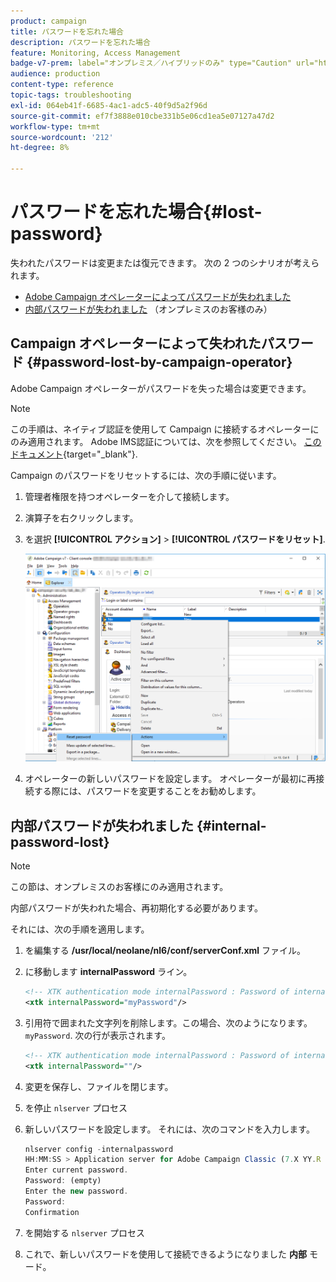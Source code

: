 ```yaml
---
product: campaign
title: パスワードを忘れた場合
description: パスワードを忘れた場合
feature: Monitoring, Access Management
badge-v7-prem: label="オンプレミス／ハイブリッドのみ" type="Caution" url="https://experienceleague.adobe.com/docs/campaign-classic/using/installing-campaign-classic/architecture-and-hosting-models/hosting-models-lp/hosting-models.html?lang=ja" tooltip="オンプレミスデプロイメントとハイブリッドデプロイメントにのみ適用されます"
audience: production
content-type: reference
topic-tags: troubleshooting
exl-id: 064eb41f-6685-4ac1-adc5-40f9d5a2f96d
source-git-commit: ef7f3888e010cbe331b5e06cd1ea5e07127a47d2
workflow-type: tm+mt
source-wordcount: '212'
ht-degree: 8%

---
```


# パスワードを忘れた場合{#lost-password}



失われたパスワードは変更または復元できます。
次の 2 つのシナリオが考えられます。

* [Adobe Campaign オペレーターによってパスワードが失われました](#password-lost-by-campaign-operator)
* [内部パスワードが失われました](#internal-password-lost) （オンプレミスのお客様のみ）

## Campaign オペレーターによって失われたパスワード {#password-lost-by-campaign-operator}

Adobe Campaign オペレーターがパスワードを失った場合は変更できます。

>[!NOTE]
>
>この手順は、ネイティブ認証を使用して Campaign に接続するオペレーターにのみ適用されます。 Adobe IMS認証については、次を参照してください。 [このドキュメント](https://helpx.adobe.com/ie/manage-account/using/change-or-reset-password.html){target="_blank"}.

Campaign のパスワードをリセットするには、次の手順に従います。

1. 管理者権限を持つオペレーターを介して接続します。
1. 演算子を右クリックします。
1. を選択 **[!UICONTROL アクション]** > **[!UICONTROL パスワードをリセット]**.

   ![](assets/operator-passwd.png)

1. オペレーターの新しいパスワードを設定します。 オペレーターが最初に再接続する際には、パスワードを変更することをお勧めします。

## 内部パスワードが失われました {#internal-password-lost}

>[!NOTE]
>
>この節は、オンプレミスのお客様にのみ適用されます。

内部パスワードが失われた場合、再初期化する必要があります。

それには、次の手順を適用します。

1. を編集する **/usr/local/neolane/nl6/conf/serverConf.xml** ファイル。

1. に移動します **internalPassword** ライン。

   ```xml
   <!-- XTK authentication mode internalPassword : Password of internal account -->
   <xtk internalPassword="myPassword"/>
   ```

1. 引用符で囲まれた文字列を削除します。この場合、次のようになります。 `myPassword`. 次の行が表示されます。

   ```xml
   <!-- XTK authentication mode internalPassword : Password of internal account -->
   <xtk internalPassword=""/>
   ```

1. 変更を保存し、ファイルを閉じます。

1. を停止 `nlserver` プロセス

1. 新しいパスワードを設定します。 それには、次のコマンドを入力します。

   ```javascript
   nlserver config -internalpassword
   HH:MM:SS > Application server for Adobe Campaign Classic (7.X YY.R build XXX@SHA1) of DD/MM/YYYY
   Enter current password.
   Password: (empty)
   Enter the new password.
   Password: 
   Confirmation 
   ```

1. を開始する `nlserver` プロセス

1. これで、新しいパスワードを使用して接続できるようになりました **内部** モード。
